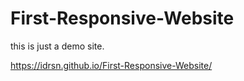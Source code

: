 # First-Responsive-Website

this is just a demo site. 

https://idrsn.github.io/First-Responsive-Website/
